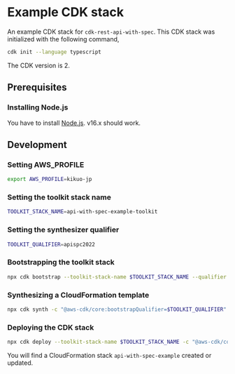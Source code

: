 # Example CDK stack

An example CDK stack for `cdk-rest-api-with-spec`.
This CDK stack was initialized with the following command,

```sh
cdk init --language typescript
```

The CDK version is 2.

## Prerequisites

### Installing Node.js

You have to install [Node.js](https://nodejs.org/en/).
v16.x should work.

## Development

### Setting AWS_PROFILE

```sh
export AWS_PROFILE=kikuo-jp
```

### Setting the toolkit stack name

```sh
TOOLKIT_STACK_NAME=api-with-spec-example-toolkit
```

### Setting the synthesizer qualifier

```sh
TOOLKIT_QUALIFIER=apispc2022
```

### Bootstrapping the toolkit stack

```sh
npx cdk bootstrap --toolkit-stack-name $TOOLKIT_STACK_NAME --qualifier $TOOLKIT_QUALIFIER
```

### Synthesizing a CloudFormation template

```sh
npx cdk synth -c "@aws-cdk/core:bootstrapQualifier=$TOOLKIT_QUALIFIER"
```

### Deploying the CDK stack

```sh
npx cdk deploy --toolkit-stack-name $TOOLKIT_STACK_NAME -c "@aws-cdk/core:bootstrapQualifier=$TOOLKIT_QUALIFIER"
```

You will find a CloudFormation stack `api-with-spec-example` created or updated.